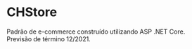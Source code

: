 # CHStore
Padrão de e-commerce construído utilizando ASP .NET Core.
<br>
Previsão de término 12/2021.
